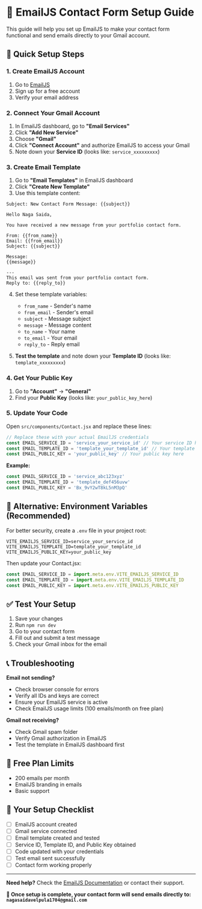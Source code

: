 # 📧 EmailJS Contact Form Setup Guide

This guide will help you set up EmailJS to make your contact form functional and send emails directly to your Gmail account.

## 🚀 Quick Setup Steps

### 1. Create EmailJS Account
1. Go to [EmailJS](https://www.emailjs.com/)
2. Sign up for a free account
3. Verify your email address

### 2. Connect Your Gmail Account
1. In EmailJS dashboard, go to **"Email Services"**
2. Click **"Add New Service"**
3. Choose **"Gmail"** 
4. Click **"Connect Account"** and authorize EmailJS to access your Gmail
5. Note down your **Service ID** (looks like: `service_xxxxxxxxx`)

### 3. Create Email Template
1. Go to **"Email Templates"** in EmailJS dashboard
2. Click **"Create New Template"**
3. Use this template content:

```
Subject: New Contact Form Message: {{subject}}

Hello Naga Saida,

You have received a new message from your portfolio contact form.

From: {{from_name}}
Email: {{from_email}}
Subject: {{subject}}

Message:
{{message}}

---
This email was sent from your portfolio contact form.
Reply to: {{reply_to}}
```

4. Set these template variables:
   - `from_name` - Sender's name
   - `from_email` - Sender's email  
   - `subject` - Message subject
   - `message` - Message content
   - `to_name` - Your name
   - `to_email` - Your email
   - `reply_to` - Reply email

5. **Test the template** and note down your **Template ID** (looks like: `template_xxxxxxxxx`)

### 4. Get Your Public Key
1. Go to **"Account"** → **"General"**
2. Find your **Public Key** (looks like: `your_public_key_here`)

### 5. Update Your Code
Open `src/components/Contact.jsx` and replace these lines:

```javascript
// Replace these with your actual EmailJS credentials
const EMAIL_SERVICE_ID = 'service_your_service_id' // Your service ID here
const EMAIL_TEMPLATE_ID = 'template_your_template_id' // Your template ID here  
const EMAIL_PUBLIC_KEY = 'your_public_key' // Your public key here
```

**Example:**
```javascript
const EMAIL_SERVICE_ID = 'service_abc123xyz'
const EMAIL_TEMPLATE_ID = 'template_def456uvw'
const EMAIL_PUBLIC_KEY = 'Bx_9vY2wT8kL5nM3pQ'
```

## 🔧 Alternative: Environment Variables (Recommended)

For better security, create a `.env` file in your project root:

```env
VITE_EMAILJS_SERVICE_ID=service_your_service_id
VITE_EMAILJS_TEMPLATE_ID=template_your_template_id
VITE_EMAILJS_PUBLIC_KEY=your_public_key
```

Then update your Contact.jsx:
```javascript
const EMAIL_SERVICE_ID = import.meta.env.VITE_EMAILJS_SERVICE_ID
const EMAIL_TEMPLATE_ID = import.meta.env.VITE_EMAILJS_TEMPLATE_ID
const EMAIL_PUBLIC_KEY = import.meta.env.VITE_EMAILJS_PUBLIC_KEY
```

## ✅ Test Your Setup

1. Save your changes
2. Run `npm run dev`
3. Go to your contact form
4. Fill out and submit a test message
5. Check your Gmail inbox for the email

## 📞 Troubleshooting

**Email not sending?**
- Check browser console for errors
- Verify all IDs and keys are correct
- Ensure your EmailJS service is active
- Check EmailJS usage limits (100 emails/month on free plan)

**Gmail not receiving?**
- Check Gmail spam folder
- Verify Gmail authorization in EmailJS
- Test the template in EmailJS dashboard first

## 🔄 Free Plan Limits
- 200 emails per month
- EmailJS branding in emails
- Basic support

## 🎯 Your Setup Checklist
- [ ] EmailJS account created
- [ ] Gmail service connected  
- [ ] Email template created and tested
- [ ] Service ID, Template ID, and Public Key obtained
- [ ] Code updated with your credentials
- [ ] Test email sent successfully
- [ ] Contact form working properly

---

**Need help?** Check the [EmailJS Documentation](https://www.emailjs.com/docs/) or contact their support.

**🎉 Once setup is complete, your contact form will send emails directly to: `nagasaidavelpula1704@gmail.com`**
